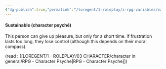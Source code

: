 ```yaml
---
{"dg-publish":true,"permalink":"/loregent/1-roleplay/z-rpg-variables/variables-character/variables-character-psyche/sustainable/","noteIcon":""}
---
```


#### Sustainable (character psyché)

This person can give up pleasure, but only for a short time. If frustration lasts too long, they lose control (although this depends on their moral compass).

(read : [[LOREGENT/1 - ROLEPLAY/03 CHARACTER/character in general/RPG - Character Psyche\|RPG - Character Psyche]])
